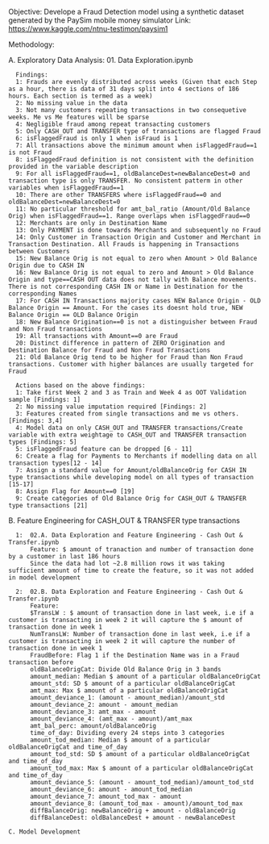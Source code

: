 Objective: Develope a Fraud Detection model using a synthetic dataset generated by the PaySim mobile money simulator
Link: https://www.kaggle.com/ntnu-testimon/paysim1

Methodology:

  A. Exploratory Data Analysis: 01. Data Exploration.ipynb
  
      Findings:
      1: Frauds are evenly distributed across weeks (Given that each Step as a hour, there is data of 31 days split into 4 sections of 186 hours. Each section is termed as a week)
      2: No missing value in the data
      3: Not many customers repeating transactions in two consequetive weeks. Me vs Me features will be sparse
      4: Negligible fraud among repeat transacting customers
      5: Only CASH_OUT and TRANSFER type of transactions are flagged Fraud
      6: isFlaggedFraud is only 1 when isFraud is 1
      7: All transactions above the minimum amount when isFlaggedFraud==1 is not Fraud
      8: isFlaggedFraud definition is not consistent with the definition provided in the variable description
      9: For all isFlaggedFraud==1, oldBalanceDest=newBalanceDest=0 and transaction type is only TRANSFER. No consistent patterm in other variables when isFlaggedFraud==1
      10: There are other TRANSFERS where isFlaggedFraud==0 and oldBalanceDest=newBalanceDest=0
      11: No particular threshold for amt_bal_ratio (Amount/Old Balance Orig) when isFlaggedFraud==1. Range overlaps when isFlaggedFraud==0
      12: Merchants are only in Destination Name
      13: Only PAYMENT is done towards Merchants and subsequently no Fraud
      14: Only Customer in Transaction Origin and Customer and Merchant in Transaction Destination. All Frauds is happening in Transactions between Customers
      15: New Balance Orig is not equal to zero when Amount > Old Balance Origin due to CASH IN
      16: New Balance Orig is not equal to zero and Amount > Old Balance Origin and type==CASH OUT data does not tally with Balance movements. There is not corresponding CASH IN or Name in Destination for the corresponding Names
      17: For CASH IN Transactions majority cases NEW Balance Origin - OLD Balance Origin == Amount. For the cases its doesnt hold true, NEW Balance Origin == OLD Balance Origin
      18: New Balance Origination==0 is not a distinguisher between Fraud and Non Fraud transactions
      19: All transactions with Amount==0 are Fraud
      20: Distinct difference in pattern of ZERO Origination and Destination Balance for Fraud and Non Fraud Transactions
      21: Old Balance Orig tend to be higher for Fraud than Non Fraud transactions. Customer with higher balances are usually targeted for Fraud
      
      Actions based on the above findings:
      1: Take first Week 2 and 3 as Train and Week 4 as OOT Validation sample [Findings: 1]
      2: No missing value imputation required [Findings: 2]
      3: Features created from single transactions and me vs others.[Findings: 3,4]
      4: Model data on only CASH_OUT and TRANSFER transactions/Create variable with extra weightage to CASH_OUT and TRANSFER transaction types [Findings: 5]
      5: isFlaggedFraud feature can be dropped [6 - 11]
      6: Create a flag for Payments to Merchants if modelling data on all transaction types[12 - 14]
      7: Assign a standard value for Amount/oldBalanceOrig for CASH IN type transactions while developing model on all types of transaction [15-17]
      8: Assign Flag for Amount==0 [19]
      9: Create categories of Old Balance Orig for CASH_OUT & TRANSFER type transactions [21]
      
  B. Feature Engineering for CASH_OUT & TRANSFER type transactions
  
      1:  02.A. Data Exploration and Feature Engineering - Cash Out & Transfer.ipynb
          Feature: $ amount of tranaction and number of transaction done by a customer in last 186 hours
          Since the data had lot ~2.8 million rows it was taking sufficient amount of time to create the feature, so it was not added in model development
          
      2:  02.B. Data Exploration and Feature Engineering - Cash Out & Transfer.ipynb
          Feature:
          $TransLW : $ amount of transaction done in last week, i.e if a customer is transacting in week 2 it will capture the $ amount of transaction done in week 1
          NumTransLW: Number of transaction done in last week, i.e if a customer is transacting in week 2 it will capture the number of transaction done in week 1
          FraudBefore: Flag 1 if the Destination Name was in a Fraud transaction before
          oldBalanceOrigCat: Divide Old Balance Orig in 3 bands
          amount_median: Median $ amount of a particular oldBalanceOrigCat
          amount_std: SD $ amount of a particular oldBalanceOrigCat
          amt_max: Max $ amount of a particular oldBalanceOrigCat
          amount_deviance_1: (amount - amount_median)/amount_std
          amount_deviance_2: amount - amount_median
          amount_deviance_3: amt_max - amount
          amount_deviance_4: (amt_max - amount)/amt_max
          amt_bal_perc: amount/oldBalanceOrig
          time_of_day: Dividing every 24 steps into 3 categories
          amount_tod_median: Median $ amount of a particular oldBalanceOrigCat and time_of_day
          amount_tod_std: SD $ amount of a particular oldBalanceOrigCat and time_of_day
          amount_tod_max: Max $ amount of a particular oldBalanceOrigCat and time_of_day
          amount_deviance_5: (amount - amount_tod_median)/amount_tod_std
          amount_deviance_6: amount - amount_tod_median
          amount_deviance_7: amount_tod_max - amount
          amount_deviance_8: (amount_tod_max - amount)/amount_tod_max
          diffBalanceOrig: newBalanceOrig + amount - oldBalanceOrig
          diffBalanceDest: oldBalanceDest + amount - newBalanceDest
           
    C. Model Development
          
     
